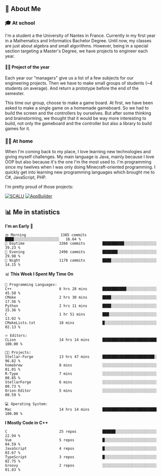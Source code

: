 ## 👀 About Me

### 🎓 At school

I'm a student a the University of Nantes in France. Currently in my first year in a Mathematics and Informatics Bachelor Degree. Until now, my classes are just about algebra and small algorithms. However, being in a special section targeting a Master's Degree, we have projects to engineer each year. 

#### 🔧🔬 Project of the year

Each year our "managers" give us a list of a few subjects for our engineering projects. Then we have to make small groups of students (~4 students on average). And return a prototype before the end of the semester.

This time our group, choose to make a game board. At first, we have been asked to make a single game on a homemade gameboard. So we had to build the screen and the controllers by ourselves. 
But after some thinking and brainstorming, we thought that it would be way more interesting to build, not only the gameboard and the controller but also a library to build games for it.

### 👨‍💻 At home

When I'm coming back to my place, I love learning new technologies and giving myself challenges. My main language is Java, mainly because I love OOP but also because it's the one I'm the most used to. I'm programming since my twelves when I was only doing Minecraft-oriented programming.  I quickly get into learning new programming languages which brought me to C#, JavaScript, PHP. 

I'm pretty proud of those projects:

[![SCALU](https://github-readme-stats.vercel.app/api/pin?username=renardfute&repo=SCALU)](https://github.com/renardfute/scalu)
[![AppBuilder](https://github-readme-stats.vercel.app/api/pin?username=pulsedev2&repo=AppBuilder)](https://github.com/pulsedev2/AppBuilder)

## 📊 Me in statistics
<!--START_SECTION:waka-->
**I'm an Early 🐤** 

```text
🌞 Morning                1385 commits        ████░░░░░░░░░░░░░░░░░░░░░   16.64 % 
🌆 Daytime                3266 commits        ██████████░░░░░░░░░░░░░░░   39.23 % 
🌃 Evening                2496 commits        ███████░░░░░░░░░░░░░░░░░░   29.98 % 
🌙 Night                  1178 commits        ████░░░░░░░░░░░░░░░░░░░░░   14.15 % 
```


📊 **This Week I Spent My Time On** 

```text
💬 Programming Languages: 
C++                      6 hrs 28 mins       ███████████░░░░░░░░░░░░░░   45.50 % 
CMake                    2 hrs 30 mins       ████░░░░░░░░░░░░░░░░░░░░░   17.56 % 
Python                   2 hrs 11 mins       ████░░░░░░░░░░░░░░░░░░░░░   15.36 % 
C                        1 hr 51 mins        ███░░░░░░░░░░░░░░░░░░░░░░   13.02 % 
CMakeLists.txt           18 mins             █░░░░░░░░░░░░░░░░░░░░░░░░   02.13 % 

🔥 Editors: 
CLion                    14 hrs 14 mins      █████████████████████████   100.00 % 

🐱‍💻 Projects: 
Stellar-Forge            13 hrs 47 mins      ████████████████████████░   96.82 % 
homebrew                 8 mins              ░░░░░░░░░░░░░░░░░░░░░░░░░   01.01 % 
R-Type                   7 mins              ░░░░░░░░░░░░░░░░░░░░░░░░░   00.85 % 
StellarForge             6 mins              ░░░░░░░░░░░░░░░░░░░░░░░░░   00.73 % 
Orion-Editor             5 mins              ░░░░░░░░░░░░░░░░░░░░░░░░░   00.59 % 

💻 Operating System: 
Mac                      14 hrs 14 mins      █████████████████████████   100.00 % 
```

**I Mostly Code in C++** 

```text
C                        25 repos            ██████░░░░░░░░░░░░░░░░░░░   22.94 % 
Vue                      5 repos             █░░░░░░░░░░░░░░░░░░░░░░░░   04.59 % 
JavaScript               4 repos             █░░░░░░░░░░░░░░░░░░░░░░░░   03.67 % 
TypeScript               3 repos             █░░░░░░░░░░░░░░░░░░░░░░░░   02.75 % 
Groovy                   2 repos             ░░░░░░░░░░░░░░░░░░░░░░░░░   01.83 % 
```




<!--END_SECTION:waka-->
